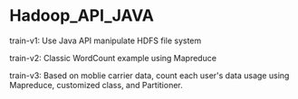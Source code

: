# Hadoop_API_JAVA
train-v1: Use Java API manipulate HDFS file system

train-v2: Classic WordCount example using Mapreduce

train-v3: Based on moblie carrier data, count each user's data usage using Mapreduce, customized class, and Partitioner. 
